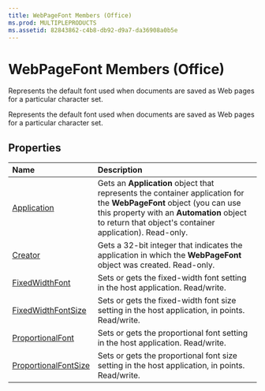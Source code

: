 ```yaml
---
title: WebPageFont Members (Office)
ms.prod: MULTIPLEPRODUCTS
ms.assetid: 82843862-c4b8-db92-d9a7-da36908a0b5e
---
```



# WebPageFont Members (Office)
Represents the default font used when documents are saved as Web pages for a particular character set.

Represents the default font used when documents are saved as Web pages for a particular character set.


## Properties



|**Name**|**Description**|
|:-----|:-----|
|[Application](webpagefont-application-property-office.md)|Gets an  **Application** object that represents the container application for the **WebPageFont** object (you can use this property with an **Automation** object to return that object's container application). Read-only.|
|[Creator](webpagefont-creator-property-office.md)|Gets a 32-bit integer that indicates the application in which the  **WebPageFont** object was created. Read-only.|
|[FixedWidthFont](webpagefont-fixedwidthfont-property-office.md)|Sets or gets the fixed-width font setting in the host application. Read/write.|
|[FixedWidthFontSize](webpagefont-fixedwidthfontsize-property-office.md)|Sets or gets the fixed-width font size setting in the host application, in points. Read/write.|
|[ProportionalFont](webpagefont-proportionalfont-property-office.md)|Sets or gets the proportional font setting in the host application. Read/write.|
|[ProportionalFontSize](webpagefont-proportionalfontsize-property-office.md)|Sets or gets the proportional font size setting in the host application, in points. Read/write.|

